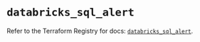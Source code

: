 # `databricks_sql_alert`

Refer to the Terraform Registry for docs: [`databricks_sql_alert`](https://registry.terraform.io/providers/databricks/databricks/1.67.0/docs/resources/sql_alert).
